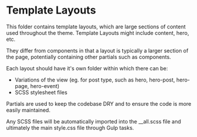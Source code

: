 # Template Layouts

This folder contains template layouts, which are large sections of content used throughout the theme. Template Layouts might include content, hero, etc.

They differ from components in that a layout is typically a larger section of the page, potentially containing other partials such as components.

Each layout should have it's own folder within which there can be:

- Variations of the view (eg. for post type, such as hero, hero-post, hero-page, hero-event)
- SCSS stylesheet files

Partials are used to keep the codebase DRY and to ensure the code is more easily maintained.

Any SCSS files will be automatically imported into the \_\_all.scss file and ultimately the main style.css file through Gulp tasks.
